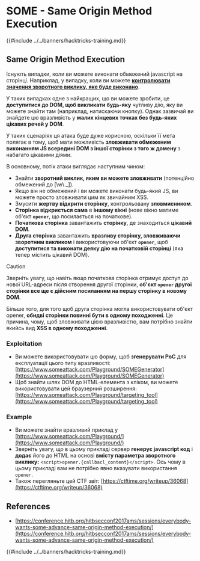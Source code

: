 # SOME - Same Origin Method Execution

{{#include ../../banners/hacktricks-training.md}}

## Same Origin Method Execution

Існують випадки, коли ви можете виконати обмежений javascript на сторінці. Наприклад, у випадку, коли ви можете [**контролювати значення зворотного виклику, яке буде виконано**](#javascript-function).

У таких випадках одне з найкращих, що ви можете зробити, це **доступитися до DOM, щоб викликати будь-яку** чутливу дію, яку ви можете знайти там (наприклад, натискаючи кнопку). Однак зазвичай ви знайдете цю вразливість у **малих кінцевих точках без будь-яких цікавих речей у DOM**.

У таких сценаріях ця атака буде дуже корисною, оскільки її мета полягає в тому, щоб мати можливість **зловживати обмеженим виконанням JS всередині DOM з іншої сторінки з того ж домену** з набагато цікавими діями.

В основному, потік атаки виглядає наступним чином:

- Знайти **зворотний виклик, яким ви можете зловживати** (потенційно обмежений до \[\w\\.\_]).
- Якщо він не обмежений і ви можете виконати будь-який JS, ви можете просто зловживати цим як звичайним XSS.
- Змусити **жертву відкрити сторінку**, контрольовану **зловмисником**.
- **Сторінка відкриється сама** в **іншому вікні** (нове вікно матиме об'єкт **`opener`**, що посилається на початкове).
- **Початкова сторінка** завантажить **сторінку**, де знаходиться **цікавий DOM**.
- **Друга сторінка** завантажить **вразливу сторінку, зловживаючи зворотним викликом** і використовуючи об'єкт **`opener`**, щоб **доступитися та виконати деяку дію на початковій сторінці** (яка тепер містить цікавий DOM).

> [!CAUTION]
> Зверніть увагу, що навіть якщо початкова сторінка отримує доступ до нової URL-адреси після створення другої сторінки, **об'єкт `opener` другої сторінки все ще є дійсним посиланням на першу сторінку в новому DOM**.
>
> Більше того, для того щоб друга сторінка могла використовувати об'єкт opener, **обидві сторінки повинні бути в одному походженні**. Це причина, чому, щоб зловживати цією вразливістю, вам потрібно знайти якийсь вид **XSS в одному походженні**.

### Exploitation

- Ви можете використовувати цю форму, щоб **згенерувати PoC** для експлуатації цього типу вразливості: [https://www.someattack.com/Playground/SOMEGenerator](https://www.someattack.com/Playground/SOMEGenerator)
- Щоб знайти шлях DOM до HTML-елемента з кліком, ви можете використовувати цей браузерний розширення: [https://www.someattack.com/Playground/targeting_tool](https://www.someattack.com/Playground/targeting_tool)

### Example

- Ви можете знайти вразливий приклад у [https://www.someattack.com/Playground/](https://www.someattack.com/Playground/)
- Зверніть увагу, що в цьому прикладі сервер **генерує javascript код** і **додає** його до HTML на основі **вмісту параметра зворотного виклику:** `<script>opener.{callbacl_content}</script>`. Ось чому в цьому прикладі вам не потрібно явно вказувати використання `opener`.
- Також перегляньте цей CTF звіт: [https://ctftime.org/writeup/36068](https://ctftime.org/writeup/36068)

## References

- [https://conference.hitb.org/hitbsecconf2017ams/sessions/everybody-wants-some-advance-same-origin-method-execution/](https://conference.hitb.org/hitbsecconf2017ams/sessions/everybody-wants-some-advance-same-origin-method-execution/)

{{#include ../../banners/hacktricks-training.md}}
